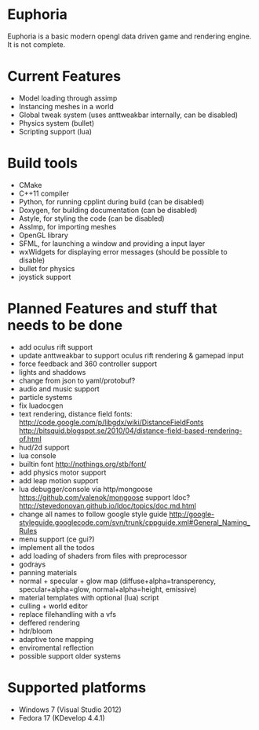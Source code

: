 Euphoria
=======

Euphoria is a basic modern opengl data driven game and rendering engine. It is not complete.

Current Features
=======
* Model loading through assimp
* Instancing meshes in a world
* Global tweak system (uses anttweakbar internally, can be disabled)
* Physics system (bullet)
* Scripting support (lua)

Build tools
=======
* CMake
* C++11 compiler
* Python, for running cpplint during build (can be disabled)
* Doxygen, for building documentation (can be disabled)
* Astyle, for styling the code (can be disabled)
* AssImp, for importing meshes
* OpenGL library
* SFML, for launching a window and providing a input layer
* wxWidgets for displaying error messages (should be possible to disable)
* bullet for physics
* joystick support

Planned Features and stuff that needs to be done
=======
* add oculus rift support
* update anttweakbar to support oculus rift rendering & gamepad input
* force feedback and 360 controller support
* lights and shaddows
* change from json to yaml/protobuf?
* audio and music support
* particle systems
* fix luadocgen
* text rendering, distance field fonts: http://code.google.com/p/libgdx/wiki/DistanceFieldFonts http://bitsquid.blogspot.se/2010/04/distance-field-based-rendering-of.html
* hud/2d support
* lua console
* builtin font http://nothings.org/stb/font/
* add physics motor support
* add leap motion support
* lua debugger/console via http/mongoose https://github.com/valenok/mongoose support ldoc?  http://stevedonovan.github.io/ldoc/topics/doc.md.html
* change all names to follow google style guide http://google-styleguide.googlecode.com/svn/trunk/cppguide.xml#General_Naming_Rules
* menu support (ce gui?)
* implement all the todos
* add loading of shaders from files with preprocessor
* godrays
* panning materials
* normal + specular + glow map (diffuse+alpha=transperency, specular+alpha=glow, normal+alpha=height, emissive)
* material templates with optional (lua) script
* culling + world editor
* replace filehandling with a vfs
* deffered rendering
* hdr/bloom
* adaptive tone mapping
* enviromental reflection
* possible support older systems

Supported platforms
=======
* Windows 7 (Visual Studio 2012)
* Fedora 17 (KDevelop 4.4.1)
